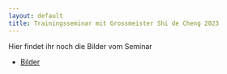```yaml
---
layout: default
title: Trainingsseminar mit Grossmeister Shi de Cheng 2023
---
```

Hier findet ihr noch die Bilder vom Seminar
<br>
<ul class="small-block-grid-1 medium-block-grid-2 large-block-grid-3">
<li><a target="_blank" href="https://www.flickr.com/photos/117851037@N03/albums/72177720307892581" class="button-contact-info">Bilder</a></li>
</ul>
